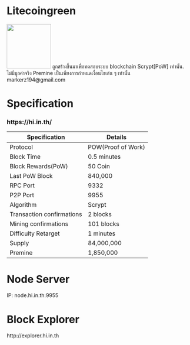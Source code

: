<h1>Litecoingreen</h1>

<img src="https://www.img.in.th/images/6da7e6dd18b75e5b6cbc3327172697b9.png" width="120px" height="120px">
ถูกสร้างขึ้นมาเพื่อทดสอบระบบ blockchain Scrypt[PoW] เท่านั้น.
ไม่มีมูลค่าจริง Premine เป็นเพียงการกำหนดเงื่อนไขเล่น ๆ เท่านั้น
<br>
markerz194@gmail.com


<h1>Specification</h1>

<h3>https://hi.in.th/</h3>


| Specification  | Details |
| ------------- | ------------- |
Protocol	|	POW(Proof of Work)	|
Block Time	|	0.5 minutes	|
Block Rewards(PoW)	|	50 Coin	|
Last PoW Block	|	840,000	|
RPC Port	|	9332	|
P2P Port	|	9955	|
Algorithm	|	Scrypt	|
Transaction confirmations	|	2 blocks	|
Mining confirmations	|	101 blocks	|
Difficulty Retarget	|	1 minutes	|
Supply	|	84,000,000	|
Premine	|	1,850,000	|


<h1>Node Server</h1>
IP: node.hi.in.th:9955<Br>


<h1>Block Explorer</h1>
http://explorer.hi.in.th

